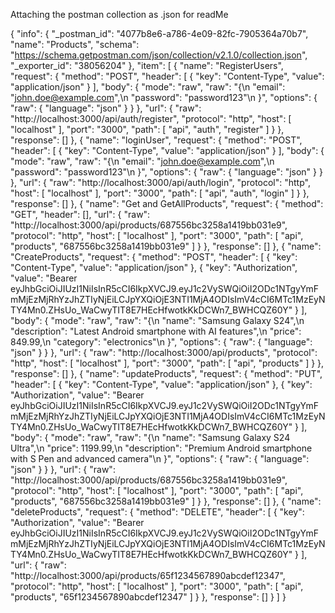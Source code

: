 Attaching the postman collection as .json for readMe

{
	"info": {
		"_postman_id": "4077b8e6-a786-4e09-82fc-7905364a70b7",
		"name": "Products",
		"schema": "https://schema.getpostman.com/json/collection/v2.1.0/collection.json",
		"_exporter_id": "38056204"
	},
	"item": [
		{
			"name": "RegisterUsers",
			"request": {
				"method": "POST",
				"header": [
					{
						"key": "Content-Type",
						"value": "application/json"
					}
				],
				"body": {
					"mode": "raw",
					"raw": "{\n    \"email\": \"john.doe@example.com\",\n    \"password\": \"password123\"\n  }",
					"options": {
						"raw": {
							"language": "json"
						}
					}
				},
				"url": {
					"raw": "http://localhost:3000/api/auth/register",
					"protocol": "http",
					"host": [
						"localhost"
					],
					"port": "3000",
					"path": [
						"api",
						"auth",
						"register"
					]
				}
			},
			"response": []
		},
		{
			"name": "loginUser",
			"request": {
				"method": "POST",
				"header": [
					{
						"key": "Content-Type",
						"value": "application/json"
					}
				],
				"body": {
					"mode": "raw",
					"raw": "{\n    \"email\": \"john.doe@example.com\",\n    \"password\": \"password123\"\n  }",
					"options": {
						"raw": {
							"language": "json"
						}
					}
				},
				"url": {
					"raw": "http://localhost:3000/api/auth/login",
					"protocol": "http",
					"host": [
						"localhost"
					],
					"port": "3000",
					"path": [
						"api",
						"auth",
						"login"
					]
				}
			},
			"response": []
		},
		{
			"name": "Get and GetAllProducts",
			"request": {
				"method": "GET",
				"header": [],
				"url": {
					"raw": "http://localhost:3000/api/products/687556bc3258a1419bb031e9",
					"protocol": "http",
					"host": [
						"localhost"
					],
					"port": "3000",
					"path": [
						"api",
						"products",
						"687556bc3258a1419bb031e9"
					]
				}
			},
			"response": []
		},
		{
			"name": "CreateProducts",
			"request": {
				"method": "POST",
				"header": [
					{
						"key": "Content-Type",
						"value": "application/json"
					},
					{
						"key": "Authorization",
						"value": "Bearer eyJhbGciOiJIUzI1NiIsInR5cCI6IkpXVCJ9.eyJ1c2VySWQiOiI2ODc1NTgyYmFmMjEzMjRhYzJhZTIyNjEiLCJpYXQiOjE3NTI1MjA4ODIsImV4cCI6MTc1MzEyNTY4Mn0.ZHsUo_WaCwyTIT8E7HEcHfwotkKkDCWn7_BWHCQZ60Y"
					}
				],
				"body": {
					"mode": "raw",
					"raw": "{\n    \"name\": \"Samsung Galaxy S24\",\n    \"description\": \"Latest Android smartphone with AI features\",\n    \"price\": 849.99,\n    \"category\": \"electronics\"\n  }",
					"options": {
						"raw": {
							"language": "json"
						}
					}
				},
				"url": {
					"raw": "http://localhost:3000/api/products",
					"protocol": "http",
					"host": [
						"localhost"
					],
					"port": "3000",
					"path": [
						"api",
						"products"
					]
				}
			},
			"response": []
		},
		{
			"name": "updateProducts",
			"request": {
				"method": "PUT",
				"header": [
					{
						"key": "Content-Type",
						"value": "application/json"
					},
					{
						"key": "Authorization",
						"value": "Bearer eyJhbGciOiJIUzI1NiIsInR5cCI6IkpXVCJ9.eyJ1c2VySWQiOiI2ODc1NTgyYmFmMjEzMjRhYzJhZTIyNjEiLCJpYXQiOjE3NTI1MjA4ODIsImV4cCI6MTc1MzEyNTY4Mn0.ZHsUo_WaCwyTIT8E7HEcHfwotkKkDCWn7_BWHCQZ60Y"
					}
				],
				"body": {
					"mode": "raw",
					"raw": "{\n    \"name\": \"Samsung Galaxy S24 Ultra\",\n    \"price\": 1199.99,\n    \"description\": \"Premium Android smartphone with S Pen and advanced camera\"\n  }",
					"options": {
						"raw": {
							"language": "json"
						}
					}
				},
				"url": {
					"raw": "http://localhost:3000/api/products/687556bc3258a1419bb031e9",
					"protocol": "http",
					"host": [
						"localhost"
					],
					"port": "3000",
					"path": [
						"api",
						"products",
						"687556bc3258a1419bb031e9"
					]
				}
			},
			"response": []
		},
		{
			"name": "deleteProducts",
			"request": {
				"method": "DELETE",
				"header": [
					{
						"key": "Authorization",
						"value": "Bearer eyJhbGciOiJIUzI1NiIsInR5cCI6IkpXVCJ9.eyJ1c2VySWQiOiI2ODc1NTgyYmFmMjEzMjRhYzJhZTIyNjEiLCJpYXQiOjE3NTI1MjA4ODIsImV4cCI6MTc1MzEyNTY4Mn0.ZHsUo_WaCwyTIT8E7HEcHfwotkKkDCWn7_BWHCQZ60Y"
					}
				],
				"url": {
					"raw": "http://localhost:3000/api/products/65f1234567890abcdef12347",
					"protocol": "http",
					"host": [
						"localhost"
					],
					"port": "3000",
					"path": [
						"api",
						"products",
						"65f1234567890abcdef12347"
					]
				}
			},
			"response": []
		}
	]
}
